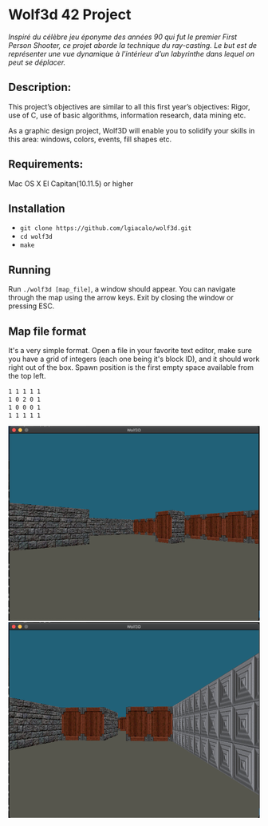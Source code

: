 # Wolf3d 42 Project

_Inspiré du célèbre jeu éponyme des années 90 qui fut le premier First Person Shooter, ce projet aborde la technique du ray-casting. Le but est de représenter une vue dynamique à l’intérieur d’un labyrinthe dans lequel on peut se déplacer._

## Description:

This project’s objectives are similar to all this first year’s objectives: Rigor, use of C, use
of basic algorithms, information research, data mining etc.

As a graphic design project, Wolf3D will enable you to solidify your skills in this area:
windows, colors, events, fill shapes etc.

## Requirements:

Mac OS X El Capitan(10.11.5) or higher

## Installation

- `git clone https://github.com/lgiacalo/wolf3d.git`
- `cd wolf3d`
- `make`

## Running

Run `./wolf3d [map_file]`, a window should appear. You can navigate through the
map using the arrow keys. Exit by closing the window or pressing ESC.

## Map file format

It's a very simple format. Open a file in your favorite text editor, make sure
you have a grid of integers (each one being it's block ID), and it should work
right out of the box. Spawn position is the first empty space available from the
top left.

```
1 1 1 1 1
1 0 2 0 1
1 0 0 0 1
1 1 1 1 1
```

![wolf3d screenshot](../img/wolf3d1.png?raw=true)
![wolf3d screenshot](../img/wolf3d2.png?raw=true)

